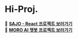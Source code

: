 # Hi-Proj.

🚀 <a href="https://nainju.github.io/SAJO-React/" target="_blank" rel="noopener noreferrer"><b>SAJO - React 프로젝트 보러가기</b></a><br>
🚀 <a href="https://nainju.github.io/proj-MORO-web/" target="_blank" rel="noopener noreferrer"><b>MORO AI 챗봇 프로젝트 보러가기</b></a><br>
